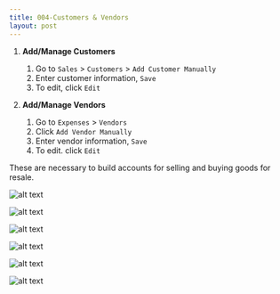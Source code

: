 ```yaml
---
title: 004-Customers & Vendors
layout: post
---
```



1. **Add/Manage Customers**
   1. Go to `Sales` > `Customers` > `Add Customer Manually`
   2. Enter customer information, `Save`
   3. To edit, click `Edit`

2. **Add/Manage Vendors**
   1. Go to `Expenses` > `Vendors`
   2. Click `Add Vendor Manually`
   3. Enter vendor information, `Save`
   4. To edit. click `Edit`

These are necessary to build accounts for selling and buying goods for resale.

![alt text](/assets/images/4.1.input.cust.vendor.data.png)  

![alt text](/assets/images/4.2.cust.data.png)  

![alt text](/assets/images/4.2.input.cust.vendor.data.png)  

![alt text](/assets/images/4.3.input.vendor.data.png)  

![alt text](/assets/images/4.3.vendor.data.png)  

![alt text](/assets/images/4.4.input.multi.cust.data.png)

